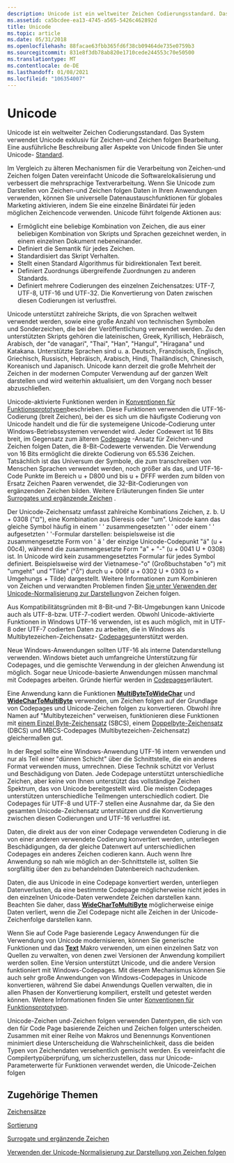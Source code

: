 ```yaml
---
description: Unicode ist ein weltweiter Zeichen Codierungsstandard. Das System verwendet Unicode exklusiv für Zeichen-und Zeichen folgen Bearbeitung. Eine ausführliche Beschreibung aller Aspekte von Unicode finden Sie unter Unicode-Standard.
ms.assetid: ca5bcdee-ea13-4745-a565-5426c462892d
title: Unicode
ms.topic: article
ms.date: 05/31/2018
ms.openlocfilehash: 88facae63fbb365fd6f38cb09464de735e0759b3
ms.sourcegitcommit: 831e8f3db78ab820e1710cede244553c70e50500
ms.translationtype: MT
ms.contentlocale: de-DE
ms.lasthandoff: 01/08/2021
ms.locfileid: "106354007"
---
```

# <a name="unicode"></a>Unicode

Unicode ist ein weltweiter Zeichen Codierungsstandard. Das System verwendet Unicode exklusiv für Zeichen-und Zeichen folgen Bearbeitung. Eine ausführliche Beschreibung aller Aspekte von Unicode finden Sie unter Unicode- [Standard](https://www.unicode.org/standard/standard.html).

Im Vergleich zu älteren Mechanismen für die Verarbeitung von Zeichen-und Zeichen folgen Daten vereinfacht Unicode die Softwarelokalisierung und verbessert die mehrsprachige Textverarbeitung. Wenn Sie Unicode zum Darstellen von Zeichen-und Zeichen folgen Daten in Ihren Anwendungen verwenden, können Sie universelle Datenaustauschfunktionen für globales Marketing aktivieren, indem Sie eine einzelne Binärdatei für jeden möglichen Zeichencode verwenden. Unicode führt folgende Aktionen aus:

-   Ermöglicht eine beliebige Kombination von Zeichen, die aus einer beliebigen Kombination von Skripts und Sprachen gezeichnet werden, in einem einzelnen Dokument nebeneinander.
-   Definiert die Semantik für jedes Zeichen.
-   Standardisiert das Skript Verhalten.
-   Stellt einen Standard Algorithmus für bidirektionalen Text bereit.
-   Definiert Zuordnungs übergreifende Zuordnungen zu anderen Standards.
-   Definiert mehrere Codierungen des einzelnen Zeichensatzes: UTF-7, UTF-8, UTF-16 und UTF-32. Die Konvertierung von Daten zwischen diesen Codierungen ist verlustfrei.

Unicode unterstützt zahlreiche Skripts, die von Sprachen weltweit verwendet werden, sowie eine große Anzahl von technischen Symbolen und Sonderzeichen, die bei der Veröffentlichung verwendet werden. Zu den unterstützten Skripts gehören die lateinischen, Greek, Kyrillisch, Hebräisch, Arabisch, der "de vanagari", "Thai", "Han", "Hangul", "Hiragana" und Katakana. Unterstützte Sprachen sind u. a. Deutsch, Französisch, Englisch, Griechisch, Russisch, Hebräisch, Arabisch, Hindi, Thailändisch, Chinesisch, Koreanisch und Japanisch. Unicode kann derzeit die große Mehrheit der Zeichen in der modernen Computer Verwendung auf der ganzen Welt darstellen und wird weiterhin aktualisiert, um den Vorgang noch besser abzuschließen.

Unicode-aktivierte Funktionen werden in [Konventionen für Funktionsprototypen](conventions-for-function-prototypes.md)beschrieben. Diese Funktionen verwenden die UTF-16-Codierung (breit Zeichen), bei der es sich um die häufigste Codierung von Unicode handelt und die für die systemeigene Unicode-Codierung unter Windows-Betriebssystemen verwendet wird. Jeder Codewert ist 16 Bits breit, im Gegensatz zum älteren [Codepage](code-pages.md) -Ansatz für Zeichen-und Zeichen folgen Daten, die 8-Bit-Codewerte verwenden. Die Verwendung von 16 Bits ermöglicht die direkte Codierung von 65.536 Zeichen. Tatsächlich ist das Universum der Symbole, die zum transchreiben von Menschen Sprachen verwendet werden, noch größer als das, und UTF-16-Code Punkte im Bereich u + D800 und bis u + DFFF werden zum bilden von Ersatz Zeichen Paaren verwendet, die 32-Bit-Codierungen von ergänzenden Zeichen bilden. Weitere Erläuterungen finden Sie unter [Surrogates und ergänzende Zeichen](surrogates-and-supplementary-characters.md) .

Der Unicode-Zeichensatz umfasst zahlreiche Kombinations Zeichen, z. b. U + 0308 ("¤"), eine Kombination aus Dieresis oder "um". Unicode kann das gleiche Symbol häufig in einem ' ' zusammengesetzten ' ' oder einem ' ' aufgesetzten ' '-Formular darstellen: beispielsweise ist die zusammengesetzte Form von ' ä ' der einzige Unicode-Codepunkt "ä" (u + 00c4), während die zusammengesetzte Form "a" + "-" (u + 0041 U + 0308) ist. In Unicode wird kein zusammengesetztes Formular für jedes Symbol definiert. Beispielsweise wird der Vietnamese-"o" (Großbuchstaben "o") mit "umgeht" und "Tilde" ("ỗ") durch u + 006f u + 0302 U + 0303 (o + Umgehungs + Tilde) dargestellt. Weitere Informationen zum Kombinieren von Zeichen und verwandten Problemen finden [Sie unter Verwenden der Unicode-Normalisierung zur Darstellung](using-unicode-normalization-to-represent-strings.md)von Zeichen folgen.

Aus Kompatibilitätsgründen mit 8-Bit-und 7-Bit-Umgebungen kann Unicode auch als UTF-8-bzw. UTF-7-codiert werden. Obwohl Unicode-aktivierte Funktionen in Windows UTF-16 verwenden, ist es auch möglich, mit in UTF-8 oder UTF-7 codierten Daten zu arbeiten, die in Windows als Multibytezeichen-Zeichensatz- [Codepages](code-pages.md)unterstützt werden.

Neue Windows-Anwendungen sollten UTF-16 als interne Datendarstellung verwenden. Windows bietet auch umfangreiche Unterstützung für Codepages, und die gemischte Verwendung in der gleichen Anwendung ist möglich. Sogar neue Unicode-basierte Anwendungen müssen manchmal mit Codepages arbeiten. Gründe hierfür werden in [Codepages](code-pages.md)erläutert.

Eine Anwendung kann die Funktionen [**MultiByteToWideChar**](/windows/win32/api/Stringapiset/nf-stringapiset-multibytetowidechar) und [**WideCharToMultiByte**](/windows/win32/api/Stringapiset/nf-stringapiset-widechartomultibyte) verwenden, um Zeichen folgen auf der Grundlage von Codepages und Unicode-Zeichen folgen zu konvertieren. Obwohl ihre Namen auf "Multibytezeichen" verweisen, funktionieren diese Funktionen mit [einem Einzel Byte-Zeichensatz](single-byte-character-sets.md) (SBCS), einem [Doppelbyte-Zeichensatz](double-byte-character-sets.md) (DBCS) und MBCS-Codepages (Multibytezeichen-Zeichensatz) gleichermaßen gut.

In der Regel sollte eine Windows-Anwendung UTF-16 intern verwenden und nur als Teil einer "dünnen Schicht" über die Schnittstelle, die ein anderes Format verwenden muss, umrechnen. Diese Technik schützt vor Verlust und Beschädigung von Daten. Jede Codepage unterstützt unterschiedliche Zeichen, aber keine von Ihnen unterstützt das vollständige Zeichen Spektrum, das von Unicode bereitgestellt wird. Die meisten Codepages unterstützen unterschiedliche Teilmengen unterschiedlich codiert. Die Codepages für UTF-8 und UTF-7 stellen eine Ausnahme dar, da Sie den gesamten Unicode-Zeichensatz unterstützen und die Konvertierung zwischen diesen Codierungen und UTF-16 verlustfrei ist.

Daten, die direkt aus der von einer Codepage verwendeten Codierung in die von einer anderen verwendete Codierung konvertiert werden, unterliegen Beschädigungen, da der gleiche Datenwert auf unterschiedlichen Codepages ein anderes Zeichen codieren kann. Auch wenn Ihre Anwendung so nah wie möglich an der-Schnittstelle ist, sollten Sie sorgfältig über den zu behandelnden Datenbereich nachzudenken.

Daten, die aus Unicode in eine Codepage konvertiert werden, unterliegen Datenverlusten, da eine bestimmte Codepage möglicherweise nicht jedes in den einzelnen Unicode-Daten verwendete Zeichen darstellen kann. Beachten Sie daher, dass [**WideCharToMultiByte**](/windows/win32/api/Stringapiset/nf-stringapiset-widechartomultibyte) möglicherweise einige Daten verliert, wenn die Ziel Codepage nicht alle Zeichen in der Unicode-Zeichenfolge darstellen kann.

Wenn Sie auf Code Page basierende Legacy Anwendungen für die Verwendung von Unicode modernisieren, können Sie generische Funktionen und das [**Text**](/windows/win32/api/Winnt/nf-winnt-text) Makro verwenden, um einen einzelnen Satz von Quellen zu verwalten, von denen zwei Versionen der Anwendung kompiliert werden sollen. Eine Version unterstützt Unicode, und die andere Version funktioniert mit Windows-Codepages. Mit diesem Mechanismus können Sie auch sehr große Anwendungen von Windows-Codepages in Unicode konvertieren, während Sie dabei Anwendungs Quellen verwalten, die in allen Phasen der Konvertierung kompiliert, erstellt und getestet werden können. Weitere Informationen finden Sie unter [Konventionen für Funktionsprototypen](conventions-for-function-prototypes.md).

Unicode-Zeichen und-Zeichen folgen verwenden Datentypen, die sich von den für Code Page basierende Zeichen und Zeichen folgen unterscheiden. Zusammen mit einer Reihe von Makros und Benennungs Konventionen minimiert diese Unterscheidung die Wahrscheinlichkeit, dass die beiden Typen von Zeichendaten versehentlich gemischt werden. Es vereinfacht die Compilertypüberprüfung, um sicherzustellen, dass nur Unicode-Parameterwerte für Funktionen verwendet werden, die Unicode-Zeichen folgen

## <a name="related-topics"></a>Zugehörige Themen

<dl> <dt>

[Zeichensätze](character-sets.md)
</dt> <dt>

[Sortierung](sorting.md)
</dt> <dt>

[Surrogate und ergänzende Zeichen](surrogates-and-supplementary-characters.md)
</dt> <dt>

[Verwenden der Unicode-Normalisierung zur Darstellung von Zeichen folgen](using-unicode-normalization-to-represent-strings.md)
</dt> </dl>

 

 



